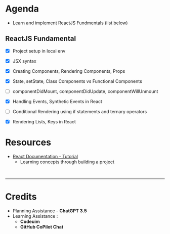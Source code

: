 # Agenda
- Learn and implement ReactJS Fundmentals (list below)

## ReactJS Fundamental
- [X] Project setup in local env
- [X] JSX syntax
- [X] Creating Components, Rendering Components, Props
- [X] State, setState, Class Components vs Functional Components
- [ ] componentDidMount, componentDidUpdate, componentWillUnmount
- [X] Handling Events, Synthetic Events in React
- [ ] Conditional Rendering using if statements and ternary operators
- [X] Rendering Lists, Keys in React


# Resources
- [React Documentation - Tutorial](https://react.dev/learn/tutorial-tic-tac-toe)
    - Learning concepts through building a project


<br>
<hr>

# Credits
- Planning Assistance - **ChatGPT 3.5**
- Learning Assistance :
    - **Codeuim**
    - **GitHub CoPilot Chat**
